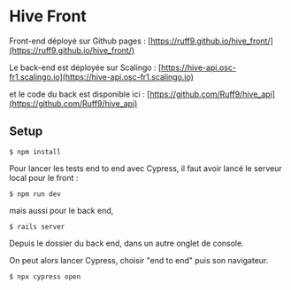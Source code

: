 # Hive Front

Front-end déployé sur Github pages : [https://ruff9.github.io/hive_front/](https://ruff9.github.io/hive_front/)

Le back-end est déployée sur Scalingo : [https://hive-api.osc-fr1.scalingo.io](https://hive-api.osc-fr1.scalingo.io)

et le code du back est disponible ici : [https://github.com/Ruff9/hive_api](https://github.com/Ruff9/hive_api)

## Setup

```
$ npm install
```

Pour lancer les tests end to end avec Cypress, il faut avoir lancé le serveur local pour le front :

```
$ npm run dev
```

mais aussi pour le back end,

```
$ rails server
```

Depuis le dossier du back end, dans un autre onglet de console.

On peut alors lancer Cypress, choisir "end to end" puis son navigateur.

```
$ npx cypress open
```
